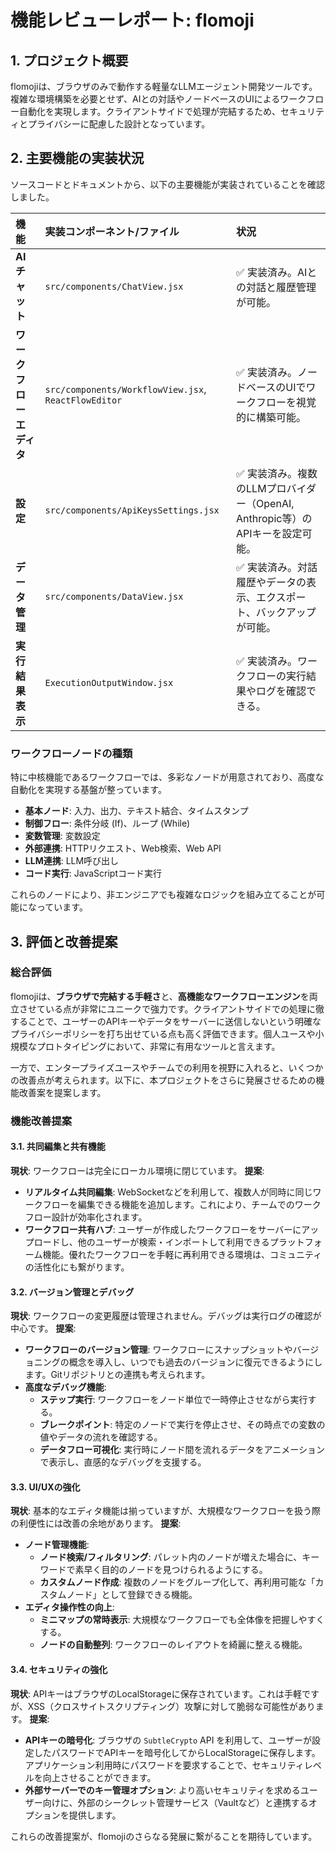 # 機能レビューレポート: flomoji

## 1. プロジェクト概要

flomojiは、ブラウザのみで動作する軽量なLLMエージェント開発ツールです。複雑な環境構築を必要とせず、AIとの対話やノードベースのUIによるワークフロー自動化を実現します。クライアントサイドで処理が完結するため、セキュリティとプライバシーに配慮した設計となっています。

## 2. 主要機能の実装状況

ソースコードとドキュメントから、以下の主要機能が実装されていることを確認しました。

| 機能 | 実装コンポーネント/ファイル | 状況 |
| :--- | :--- | :--- |
| **AIチャット** | `src/components/ChatView.jsx` | ✅ 実装済み。AIとの対話と履歴管理が可能。 |
| **ワークフローエディタ** | `src/components/WorkflowView.jsx`, `ReactFlowEditor` | ✅ 実装済み。ノードベースのUIでワークフローを視覚的に構築可能。 |
| **設定** | `src/components/ApiKeysSettings.jsx` | ✅ 実装済み。複数のLLMプロバイダー（OpenAI, Anthropic等）のAPIキーを設定可能。 |
| **データ管理** | `src/components/DataView.jsx` | ✅ 実装済み。対話履歴やデータの表示、エクスポート、バックアップが可能。 |
| **実行結果表示** | `ExecutionOutputWindow.jsx` | ✅ 実装済み。ワークフローの実行結果やログを確認できる。 |

### ワークフローノードの種類

特に中核機能であるワークフローでは、多彩なノードが用意されており、高度な自動化を実現する基盤が整っています。

- **基本ノード**: 入力、出力、テキスト結合、タイムスタンプ
- **制御フロー**: 条件分岐 (If)、ループ (While)
- **変数管理**: 変数設定
- **外部連携**: HTTPリクエスト、Web検索、Web API
- **LLM連携**: LLM呼び出し
- **コード実行**: JavaScriptコード実行

これらのノードにより、非エンジニアでも複雑なロジックを組み立てることが可能になっています。

## 3. 評価と改善提案

### 総合評価

flomojiは、**ブラウザで完結する手軽さ**と、**高機能なワークフローエンジン**を両立させている点が非常にユニークで強力です。クライアントサイドでの処理に徹することで、ユーザーのAPIキーやデータをサーバーに送信しないという明確なプライバシーポリシーを打ち出せている点も高く評価できます。個人ユースや小規模なプロトタイピングにおいて、非常に有用なツールと言えます。

一方で、エンタープライズユースやチームでの利用を視野に入れると、いくつかの改善点が考えられます。以下に、本プロジェクトをさらに発展させるための機能改善案を提案します。

### 機能改善提案

#### 3.1. 共同編集と共有機能

**現状**: ワークフローは完全にローカル環境に閉じています。
**提案**:
- **リアルタイム共同編集**: WebSocketなどを利用して、複数人が同時に同じワークフローを編集できる機能を追加します。これにより、チームでのワークフロー設計が効率化されます。
- **ワークフロー共有ハブ**: ユーザーが作成したワークフローをサーバーにアップロードし、他のユーザーが検索・インポートして利用できるプラットフォーム機能。優れたワークフローを手軽に再利用できる環境は、コミュニティの活性化にも繋がります。

#### 3.2. バージョン管理とデバッグ

**現状**: ワークフローの変更履歴は管理されません。デバッグは実行ログの確認が中心です。
**提案**:
- **ワークフローのバージョン管理**: ワークフローにスナップショットやバージョニングの概念を導入し、いつでも過去のバージョンに復元できるようにします。Gitリポジトリとの連携も考えられます。
- **高度なデバッグ機能**:
    - **ステップ実行**: ワークフローをノード単位で一時停止させながら実行する。
    - **ブレークポイント**: 特定のノードで実行を停止させ、その時点での変数の値やデータの流れを確認する。
    - **データフロー可視化**: 実行時にノード間を流れるデータをアニメーションで表示し、直感的なデバッグを支援する。

#### 3.3. UI/UXの強化

**現状**: 基本的なエディタ機能は揃っていますが、大規模なワークフローを扱う際の利便性には改善の余地があります。
**提案**:
- **ノード管理機能**:
    - **ノード検索/フィルタリング**: パレット内のノードが増えた場合に、キーワードで素早く目的のノードを見つけられるようにする。
    - **カスタムノード作成**: 複数のノードをグループ化して、再利用可能な「カスタムノード」として登録できる機能。
- **エディタ操作性の向上**:
    - **ミニマップの常時表示**: 大規模なワークフローでも全体像を把握しやすくする。
    - **ノードの自動整列**: ワークフローのレイアウトを綺麗に整える機能。

#### 3.4. セキュリティの強化

**現状**: APIキーはブラウザのLocalStorageに保存されています。これは手軽ですが、XSS（クロスサイトスクリプティング）攻撃に対して脆弱な可能性があります。
**提案**:
- **APIキーの暗号化**: ブラウザの `SubtleCrypto` API を利用して、ユーザーが設定したパスワードでAPIキーを暗号化してからLocalStorageに保存します。アプリケーション利用時にパスワードを要求することで、セキュリティレベルを向上させることができます。
- **外部サーバーでのキー管理オプション**: より高いセキュリティを求めるユーザー向けに、外部のシークレット管理サービス（Vaultなど）と連携するオプションを提供します。

これらの改善提案が、flomojiのさらなる発展に繋がることを期待しています。
